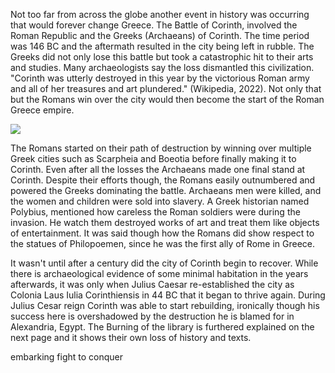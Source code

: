 Not too far from across the globe another event in history was occurring that would forever change Greece. The Battle of Corinth, involved the Roman Republic and the Greeks (Archaeans) of Corinth. The time period was 146 BC and the aftermath resulted in the city being left in rubble. The Greeks did not only lose this battle but took a catastrophic hit to their arts and studies. Many archaeologists say the loss dismantled this civilization. "Corinth was utterly destroyed in this year by the victorious Roman army and all of her treasures and art plundered." (Wikipedia, 2022). Not only that but the Romans win over the city would then become the start of the Roman Greece empire.

![](https://upload.wikimedia.org/wikipedia/commons/thumb/b/bf/Tony_robert-fleury%2C_l%27ultimo_giorno_di_corinto%2C_ante_1870.JPG/1280px-Tony_robert-fleury%2C_l%27ultimo_giorno_di_corinto%2C_ante_1870.JPG)

The Romans started on their path of destruction by winning over multiple Greek cities such as Scarpheia and Boeotia before finally making it to Corinth. Even after all the losses the Archaeans made one final stand at Corinth. Despite their efforts though, the Romans easily outnumbered and powered the Greeks dominating the battle. Archaeans men were killed, and the women and children were sold into slavery. A Greek historian named Polybius, mentioned how careless the Roman soldiers were during the invasion. He watch them destroyed works of art and treat them like objects of entertainment. It was said though how the Romans did show respect to the statues of Philopoemen, since he was the first ally of Rome in Greece.   


It wasn't until after a century did the city of Corinth begin to recover. While there is archaeological evidence of some minimal habitation in the years afterwards, it was only when Julius Caesar re-established the city as Colonia Laus Iulia Corinthiensis in 44 BC that it began to thrive again. During Julius Cesar reign Corinth was able to start rebuilding, ironically though his success here is overshadowed by the destruction he is blamed for in Alexandria, Egypt. The Burning of the library is furthered explained on the next page and it shows their own loss of history and texts. 

embarking fight to conquer
